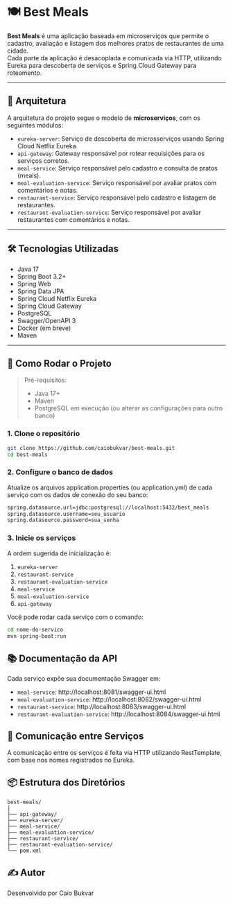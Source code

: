 # 🍽️ Best Meals

**Best Meals** é uma aplicação baseada em microserviços que permite o cadastro, avaliação e listagem dos melhores pratos de restaurantes de uma cidade.  
Cada parte da aplicação é desacoplada e comunicada via HTTP, utilizando Eureka para descoberta de serviços e Spring Cloud Gateway para roteamento.

---

## 🧱 Arquitetura

A arquitetura do projeto segue o modelo de **microserviços**, com os seguintes módulos:

- `eureka-server`: Serviço de descoberta de microsserviços usando Spring Cloud Netflix Eureka.
- `api-gateway`: Gateway responsável por rotear requisições para os serviços corretos.
- `meal-service`: Serviço responsável pelo cadastro e consulta de pratos (meals).
- `meal-evaluation-service`: Serviço responsável por avaliar pratos com comentários e notas.
- `restaurant-service`: Serviço responsável pelo cadastro e listagem de restaurantes.
- `restaurant-evaluation-service`: Serviço responsável por avaliar restaurantes com comentários e notas.

---

## 🛠️ Tecnologias Utilizadas

- Java 17
- Spring Boot 3.2+
- Spring Web
- Spring Data JPA
- Spring Cloud Netflix Eureka
- Spring Cloud Gateway
- PostgreSQL
- Swagger/OpenAPI 3
- Docker (em breve)
- Maven

---

## 🚀 Como Rodar o Projeto

> Pré-requisitos:
> - Java 17+
> - Maven
> - PostgreSQL em execução (ou alterar as configurações para outro banco)

### 1. Clone o repositório

```bash
git clone https://github.com/caiobukvar/best-meals.git
cd best-meals
```

### 2. Configure o banco de dados
Atualize os arquivos application.properties (ou application.yml) de cada serviço com os dados de conexão do seu banco:

```bash
spring.datasource.url=jdbc:postgresql://localhost:5432/best_meals
spring.datasource.username=seu_usuario
spring.datasource.password=sua_senha
```

### 3. Inicie os serviços
A ordem sugerida de inicialização é:

1.  `eureka-server`
2.  `restaurant-service`
3.  `restaurant-evaluation-service`
4.  `meal-service`
5.  `meal-evaluation-service`
6.  `api-gateway`

Você pode rodar cada serviço com o comando:

```bash
cd nome-do-servico
mvn spring-boot:run
```

## 📚 Documentação da API
Cada serviço expõe sua documentação Swagger em:

- `meal-service`: http://localhost:8081/swagger-ui.html
- `meal-evaluation-service`: http://localhost:8082/swagger-ui.html
- `restaurant-service`: http://localhost:8083/swagger-ui.html
- `restaurant-evaluation-service`: http://localhost:8084/swagger-ui.html

## 🔁 Comunicação entre Serviços
A comunicação entre os serviços é feita via HTTP utilizando RestTemplate, com base nos nomes registrados no Eureka.

## 📦 Estrutura dos Diretórios

```pgsql
best-meals/
│
├── api-gateway/
├── eureka-server/
├── meal-service/
├── meal-evaluation-service/
├── restaurant-service/
├── restaurant-evaluation-service/
└── pom.xml
```

## ✍️ Autor
Desenvolvido por Caio Bukvar
